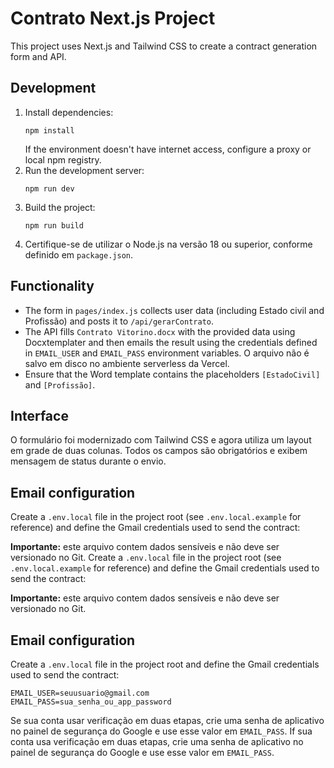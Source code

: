 # Contrato Next.js Project

This project uses Next.js and Tailwind CSS to create a contract generation form and API.

## Development

1. Install dependencies:
   ```
   npm install
   ```
   If the environment doesn't have internet access, configure a proxy or local npm registry.
2. Run the development server:
   ```
   npm run dev
   ```
3. Build the project:
   ```
   npm run build
   ```
4. Certifique-se de utilizar o Node.js na versão 18 ou superior, conforme definido em `package.json`.

## Functionality

- The form in `pages/index.js` collects user data (including Estado civil and Profissão) and posts it to `/api/gerarContrato`.
- The API fills `Contrato Vitorino.docx` with the provided data using Docxtemplater and then emails the result using the credentials defined in `EMAIL_USER` and `EMAIL_PASS` environment variables. O arquivo não é salvo em disco no ambiente serverless da Vercel.
- Ensure that the Word template contains the placeholders `[EstadoCivil]` and `[Profissão]`.

## Interface

O formulário foi modernizado com Tailwind CSS e agora utiliza um layout em grade de duas colunas. Todos os campos são obrigatórios e exibem mensagem de status durante o envio.

## Email configuration

Create a `.env.local` file in the project root (see `.env.local.example` for reference) and define the Gmail credentials used to send the contract:

**Importante:** este arquivo contem dados sensíveis e não deve ser versionado no Git.
Create a `.env.local` file in the project root (see `.env.local.example` for reference) and define the Gmail credentials used to send the contract:

**Importante:** este arquivo contem dados sensíveis e não deve ser versionado no Git.

## Email configuration

Create a `.env.local` file in the project root and define the Gmail credentials used to send the contract:

```
EMAIL_USER=seuusuario@gmail.com
EMAIL_PASS=sua_senha_ou_app_password
```

Se sua conta usar verificação em duas etapas, crie uma senha de aplicativo no painel de segurança do Google e use esse valor em `EMAIL_PASS`.
If sua conta usa verificação em duas etapas, crie uma senha de aplicativo no painel de segurança do Google e use esse valor em `EMAIL_PASS`.
